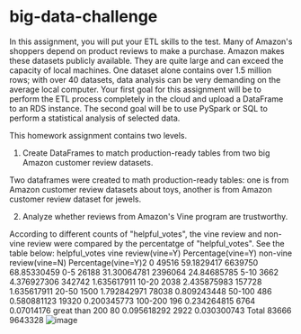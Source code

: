 # big-data-challenge
In this assignment, you will put your ETL skills to the test. Many of Amazon's shoppers depend on product reviews to make a purchase. Amazon makes these datasets publicly available. They are quite large and can exceed the capacity of local machines. One dataset alone contains over 1.5 million rows; with over 40 datasets, data analysis can be very demanding on the average local computer. Your first goal for this assignment will be to perform the ETL process completely in the cloud and upload a DataFrame to an RDS instance. The second goal will be to use PySpark or SQL to perform a statistical analysis of selected data.

This homework assignment contains two levels. 

1. Create DataFrames to match production-ready tables from two big Amazon customer review datasets.

Two dataframes were created to math production-ready tables: one is from Amazon customer review datasets about toys, another is from Amazon customer review dataset for jewels.


2. Analyze whether reviews from Amazon's Vine program are trustworthy.

According to different counts of "helpful_votes", the vine review and non-vine review were compared by the percentatge of "helpful_votes".
See the table below:
helpful_votes	vine review(vine=Y)	Percentage(vine=Y)	non-vine review(vine=N)	Percentage(vine=Y)2
0	49516	59.1829417	6639750	68.85330459
0-5	26188	31.30064781	2396064	24.84685785
5-10	3662	4.376927306	342742	1.635617911
10-20	2038	2.435875983	157728	1.635617911
20-50	1500	1.792842971	78038	0.809243448
50-100	486	0.580881123	19320	0.200345773
100-200	196	0.234264815	6764	0.07014176
great than 200	80	0.095618292	2922	0.030300743
Total	83666		9643328	
![image](https://user-images.githubusercontent.com/100816322/186814054-989b09c0-1ed6-448c-87d3-83150422ecfe.png)

